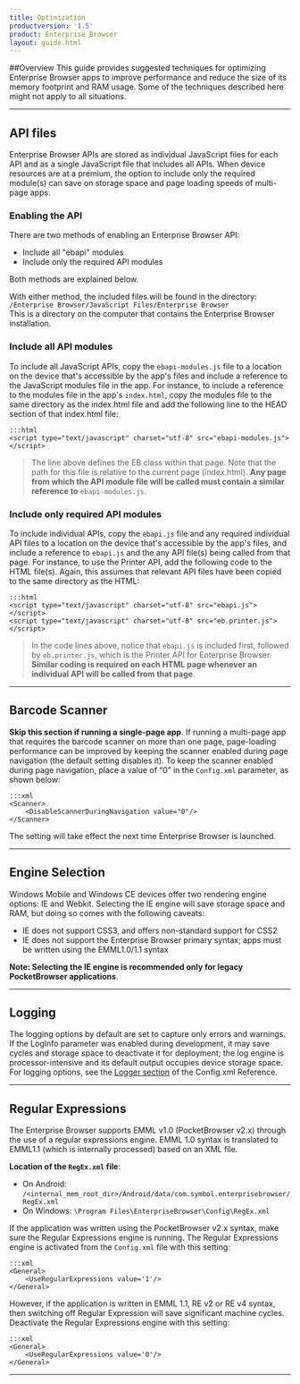 ```yaml
---
title: Optimization
productversion: '1.5'
product: Enterprise Browser
layout: guide.html
---
```

##Overview 
This guide provides suggested techniques for optimizing Enterprise Browser apps to improve performance and reduce the size of its memory footprint and RAM usage. Some of the techniques described here might not apply to all situations. 

-----

## API files
Enterprise Browser APIs are stored as individual JavaScript files for each API and as a single JavaScript file that includes all APIs. When device resources are at a premium, the option to include only the required module(s) can save on storage space and page loading speeds of multi-page apps.

### Enabling the API
There are two methods of enabling an Enterprise Browser API:

* Include all "ebapi" modules
* Include only the required API modules

Both methods are explained below. 

With either method, the included files will be found in the directory:
<br> 
`/Enterprise Browser/JavaScript Files/Enterprise Browser`
<br>
This is a directory on the computer that contains the Enterprise Browser installation.

### Include all API modules
To include all JavaScript APIs, copy the `ebapi-modules.js` file to a location on the device that's accessible by the app's files and include a reference to the JavaScript modules file in the app. For instance, to include a reference to the modules file in the app's `index.html`, copy the modules file to the same directory as the index.html file and add the following line to the HEAD section of that index.html file:

    :::html
    <script type="text/javascript" charset="utf-8" src="ebapi-modules.js"></script>

> The line above defines the EB class within that page. Note that the path for this file is relative to the current page (index.html). **Any page from which the API module file will be called must contain a similar reference to** `ebapi-modules.js`.

### Include only required API modules
To include individual APIs, copy the `ebapi.js` file and any required individual API files to a location on the device that's accessible by the app's files, and include a reference to `ebapi.js` and the any API file(s) being called from that page. For instance, to use the Printer API, add the following code to the HTML file(s). Again, this assumes that relevant API files have been copied to the same directory as the HTML:

    :::html
    <script type="text/javascript" charset="utf-8" src="ebapi.js"></script>
    <script type="text/javascript" charset="utf-8" src="eb.printer.js"></script>

> In the code lines above, notice that `ebapi.js` is included first, followed by `eb.printer.js`, which is the Printer API for Enterprise Browser. **Similar coding is required on each HTML page whenever an individual API will be called from that page**.

-----

## Barcode Scanner
**Skip this section if running a single-page app**. If running a multi-page app that requires the barcode scanner on more than one page, page-loading performance can be improved by keeping the scanner enabled during page navigation (the default setting disables it). To keep the scanner enabled during page navigation, place a value of “0” in the `Config.xml` parameter, as shown below:

	:::xml
	<Scanner>
		<DisableScannerDuringNavigation value="0"/>
	</Scanner>

The setting will take effect the next time Enterprise Browser is launched. 

-----

## Engine Selection
Windows Mobile and Windows CE devices offer two rendering engine options: IE and Webkit. Selecting the IE engine will save storage space and RAM, but doing so comes with the following caveats: 

* IE does not support CSS3, and offers non-standard support for CSS2
* IE does not support the Enterprise Browser primary syntax; apps must be written using the EMML1.0/1.1 syntax

**Note: Selecting the IE engine is recommended only for legacy PocketBrowser applications**.

-----

## Logging
The logging options by default are set to capture only errors and warnings. If the LogInfo parameter was enabled during development, it may save cycles and storage space to deactivate it for deployment; the log engine is processor-intensive and its default output occupies device storage space. For logging options, see the [Logger section](../configreference/#logger) of the Config.xml Reference. 

-----

## Regular Expressions
The Enterprise Browser supports EMML v1.0 (PocketBrowser v2.x) through the use of a regular expressions engine. EMML 1.0 syntax is translated to EMML1.1 (which is internally processed) based on an XML file. 

**Location of the `RegEx.xml` file**:

* On Android: `/<internal_mem_root_dir>/Android/data/com.symbol.enterprisebrowser/RegEx.xml`
* On Windows: `\Program Files\EnterpriseBrowser\Config\RegEx.xml`

If the application was written using the PocketBrowser v2.x syntax, make sure the Regular Expressions engine is running. The Regular Expressions engine is activated from the `Config.xml` file with this setting:

	:::xml
	<General>
		<UseRegularExpressions value='1'/>
	</General>

However, if the application is written in EMML 1.1, RE v2 or RE v4 syntax, then switching off Regular Expression will save significant machine cycles. Deactivate the Regular Expressions engine with this setting:

	:::xml
	<General>
		<UseRegularExpressions value='0'/>
	</General>

-----
